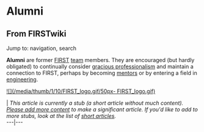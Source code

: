 # Alumni

## From FIRSTwiki

Jump to: navigation, search

**Alumni** are former [FIRST](first) [team](Team "Team") members. They are encouraged (but hardly obligated) to continually consider [gracious professionalism](Gracious_professionalism "Gracious professionalism") and maintain a connection to FIRST, perhaps by becoming [mentors](Mentor "Mentor") or by entering a field in [engineering](Engineering "Engineering").

[![](/media/thumb/1/10/FIRST_logo.gif/50px-
FIRST_logo.gif)](Image:FIRST_logo.gif)

| _This article is currently a stub (a short article without much content). [Please add more content](http://www.firstwiki.net/index.php?title=Alumni&action=edit "http://www.firstwiki.net/index.php?title=Alumni&action=edit") to make a significant article. If you'd like to add to more stubs, look at the list of [short articles](Special:Shortpages "Special:Shortpages")._<br>
---|---
